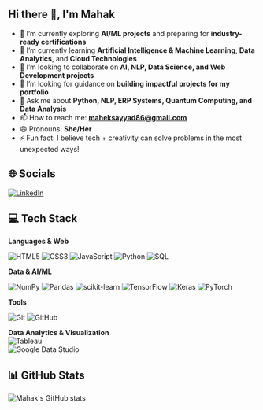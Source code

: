 ## Hi there 👋, I'm Mahak

<!--
**Mahak86/Mahak86** is a ✨ _special_ ✨ repository because its `README.md` (this file) appears on your GitHub profile.-->

- 🔭 I’m currently exploring **AI/ML projects** and preparing for **industry-ready certifications**  
- 🌱 I’m currently learning **Artificial Intelligence & Machine Learning**, **Data Analytics**, and **Cloud Technologies**  
- 👯 I’m looking to collaborate on **AI, NLP, Data Science, and Web Development projects**  
- 🤔 I’m looking for guidance on **building impactful projects for my portfolio**  
- 💬 Ask me about **Python, NLP, ERP Systems, Quantum Computing, and Data Analysis**  
- 📫 How to reach me: **maheksayyad86@gmail.com**   
- 😄 Pronouns: **She/Her**  
- ⚡ Fun fact: I believe tech + creativity can solve problems in the most unexpected ways!  


## 🌐 Socials
[![LinkedIn](https://img.shields.io/badge/LinkedIn-0A66C2?style=for-the-badge&logo=linkedin&logoColor=white)](www.linkedin.com/in/mahak-sayyad-962445229)

## 💻 Tech Stack
<div>
  
**Languages & Web**
  
![HTML5](https://img.shields.io/badge/HTML5-E34F26?style=for-the-badge&logo=html5&logoColor=white)
![CSS3](https://img.shields.io/badge/CSS3-1572B6?style=for-the-badge&logo=css3&logoColor=white)
![JavaScript](https://img.shields.io/badge/JavaScript-F7DF1E?style=for-the-badge&logo=javascript&logoColor=black)
![Python](https://img.shields.io/badge/Python-3776AB?style=for-the-badge&logo=python&logoColor=white)
![SQL](https://img.shields.io/badge/SQL-4479A1?style=for-the-badge&logo=postgresql&logoColor=white)

**Data & AI/ML**
  
![NumPy](https://img.shields.io/badge/NumPy-013243?style=for-the-badge&logo=numpy&logoColor=white)
![Pandas](https://img.shields.io/badge/Pandas-150458?style=for-the-badge&logo=pandas&logoColor=white)
![scikit-learn](https://img.shields.io/badge/scikit--learn-F7931E?style=for-the-badge&logo=scikitlearn&logoColor=white)
![TensorFlow](https://img.shields.io/badge/TensorFlow-FF6F00?style=for-the-badge&logo=tensorflow&logoColor=white)
![Keras](https://img.shields.io/badge/Keras-D00000?style=for-the-badge&logo=keras&logoColor=white)
![PyTorch](https://img.shields.io/badge/PyTorch-EE4C2C?style=for-the-badge&logo=pytorch&logoColor=white)

**Tools**
  
![Git](https://img.shields.io/badge/Git-F05032?style=for-the-badge&logo=git&logoColor=white)
![GitHub](https://img.shields.io/badge/GitHub-181717?style=for-the-badge&logo=github&logoColor=white)

**Data Analytics & Visualization**  
![Tableau](https://img.shields.io/badge/Tableau-E97627?style=for-the-badge&logo=Tableau&logoColor=white)  
![Google Data Studio](https://img.shields.io/badge/Google%20Data%20Studio-4285F4?style=for-the-badge&logo=Google%20Data%20Studio&logoColor=white)


</div>

## 📊 GitHub Stats
![Mahak's GitHub stats](https://github-readme-stats.vercel.app/api?username=Mahak86&show_icons=true&theme=radical)

